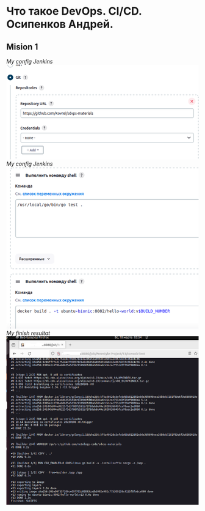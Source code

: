 # Что такое DevOps. СI/СD. Осипенков Андрей.
## Mision 1
*My config Jenkins*
![alt text](https://raw.githubusercontent.com/Kovrei/8-02/main/screenshots/1.1-config.PNG)
*My config Jenkins*
![alt text](https://raw.githubusercontent.com/Kovrei/8-02/main/screenshots/1.2-config.PNG)
*My finish resultat*
![alt text](https://raw.githubusercontent.com/Kovrei/8-02/main/screenshots/1-fin.PNG)
